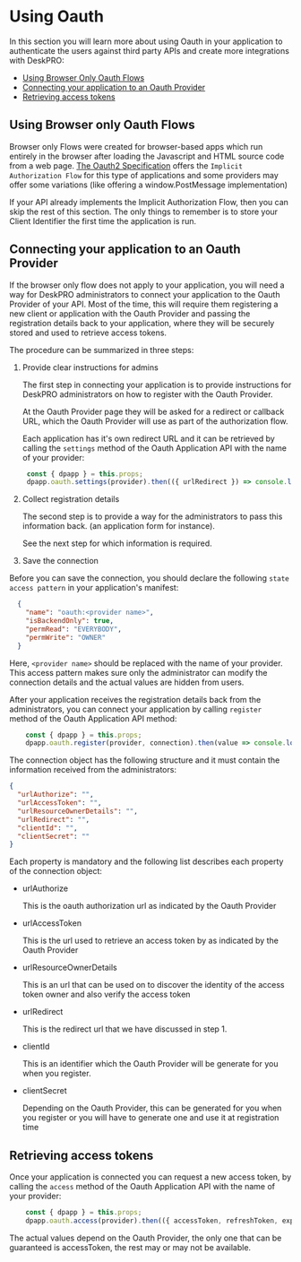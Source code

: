 # Using Oauth

In this section you will learn more about using Oauth in your application to authenticate the users against third party APIs and create more integrations with DeskPRO:

- [Using Browser Only Oauth Flows](#using-browser-only-oauth-flows)
- [Connecting your application to an Oauth Provider](#connecting-your-application-to-an-oauth-provider)
- [Retrieving access tokens](#retrieving-access-tokens)

## Using Browser only Oauth Flows

Browser only Flows were created for browser-based apps which run entirely in the browser after loading the Javascript and HTML source code from a web page. [The Oauth2 Specification](https://tools.ietf.org/html/rfc6749) offers the `Implicit Authorization Flow` for this type of applications and some providers may offer some variations (like offering a window.PostMessage implementation)

If your API already implements the Implicit Authorization Flow, then you can skip the rest of this section. The only things to remember is to store your Client Identifier the first time the application is run.

## Connecting your application to an Oauth Provider

If the browser only flow does not apply to your application, you will need a way for DeskPRO administrators to connect your application to the Oauth Provider of your API. Most of the time, this will require them registering a new client or application with the Oauth Provider and passing the registration details back to your application, where they will be securely stored and used to retrieve access tokens.

The procedure can be summarized in three steps:

1. Provide clear instructions for admins

    The first step in connecting your application is to provide instructions for DeskPRO administrators on how to register with the Oauth Provider.
    
    At the Oauth Provider page they will be asked for a redirect or callback URL, which the Oauth Provider will use as part of the authorization flow. 
    
    Each application has it's own redirect URL and it can be retrieved  by calling the `settings` method of the Oauth Application API with the name of your provider:
       
   ```javascript
    const { dpapp } = this.props;    
    dpapp.oauth.settings(provider).then(({ urlRedirect }) => console.log( urlRedirect));       
   
   ```
    
2. Collect registration details

    The second step is to provide a way for the administrators to pass this information back. (an application form for instance).
    
    See the next step for which information is required.
    
3. Save the connection
    
Before you can save the connection, you should declare the following `state access pattern` in your application's manifest:
        
```json
  {
    "name": "oauth:<provider name>",
    "isBackendOnly": true,
    "permRead": "EVERYBODY",
    "permWrite": "OWNER"
  }
```        
    
Here, `<provider name>` should be replaced with the name of your provider. This access pattern makes sure only the administrator
  can modify the connection details and the actual values are hidden from users. 
    
After your application receives the registration details back from the administrators, you can connect your application by calling `register` method of the Oauth Application API method:
    
```javascript
    const { dpapp } = this.props;    
    dpapp.oauth.register(provider, connection).then(value => console.log(value));    
```
    
The connection object has the following structure and it must contain the information received from the administrators:
    
```json
{
  "urlAuthorize": "",  
  "urlAccessToken": "",  
  "urlResourceOwnerDetails": "",  
  "urlRedirect": "",  
  "clientId": "",  
  "clientSecret": ""  
}
```    
Each property is mandatory and the following list describes each property of the connection object:

- urlAuthorize

    This is the oauth authorization url as indicated by the Oauth Provider
     
- urlAccessToken
     
     This is the url used to retrieve an access token by as indicated by the Oauth Provider

- urlResourceOwnerDetails

    This is an url that can be used on to discover the identity of the access token owner and also verify the access token
    
- urlRedirect
    
    This is the redirect url that we have discussed in step 1.
    
- clientId
    
    This is an identifier which the Oauth Provider will be generate for you when you register.
    
- clientSecret
    
    Depending on the Oauth Provider, this can be generated for you when you register or you will have to generate one and use it at registration time      

## Retrieving access tokens


Once your application is connected you can request a new access token, by calling the `access` method of the Oauth Application API with the name of your provider:

```javascript
    const { dpapp } = this.props;    
    dpapp.oauth.access(provider).then(({ accessToken, refreshToken, expires, resourceOwnerId, ...rest }) => console.log({ accessToken, refreshToken, expires, resourceOwnerId, ...rest }));    
```

   
The actual values depend on the Oauth Provider, the only one that can be guaranteed is accessToken, the rest may or may not be available.
